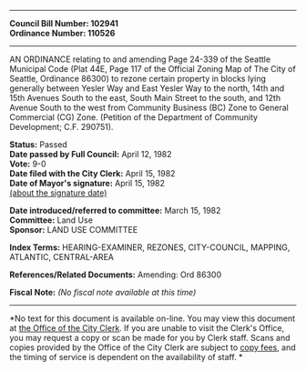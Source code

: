* * * * *  
  
**Council Bill Number: [](#h0)[](#h2)102941**   
**Ordinance Number: 110526**  
  
* * * * *  
  
AN ORDINANCE relating to and amending Page 24-339 of the Seattle Municipal Code (Plat 44E, Page 117 of the Official Zoning Map of The City of Seattle, Ordinance 86300) to rezone certain property in blocks lying generally between Yesler Way and East Yesler Way to the north, 14th and 15th Avenues South to the east, South Main Street to the south, and 12th Avenue South to the west from Community Business (BC) Zone to General Commercial (CG) Zone. (Petition of the Department of Community Development; C.F. 290751).  
  
**Status:** Passed   
**Date passed by Full Council:** April 12, 1982   
**Vote:** 9-0   
**Date filed with the City Clerk:** April 15, 1982   
**Date of Mayor's signature:** April 15, 1982   
[(about the signature date)](/~public/approvaldate.htm)   
  
  
**Date introduced/referred to committee:** March 15, 1982   
**Committee:** Land Use   
**Sponsor:** LAND USE COMMITTEE   
  
**Index Terms:** HEARING-EXAMINER, REZONES, CITY-COUNCIL, MAPPING, ATLANTIC, CENTRAL-AREA  
  
**References/Related Documents:** Amending: Ord 86300  
  
**Fiscal Note:** *(No fiscal note available at this time)*  
  
* * * * *  
  
*No text for this document is available on-line. You may view this document at [the Office of the City Clerk](http://www.seattle.gov/leg/clerk/contactUs.htm). If you are unable to visit the Clerk's Office, you may request a copy or scan be made for you by Clerk staff. Scans and copies provided by the Office of the City Clerk are subject to [copy fees](http://clerk.seattle.gov/~public/clerkfees.htm), and the timing of service is dependent on the availability of staff. *  
  
  
